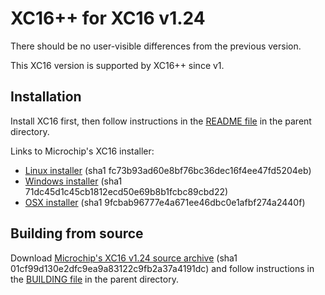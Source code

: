 # XC16++ for XC16 v1.24

There should be no user-visible differences from the previous version.

This XC16 version is supported by XC16++ since v1.

## Installation

Install XC16 first, then follow instructions in the [README file](../README.md)
in the parent directory.

Links to Microchip's XC16 installer:
- [Linux installer](http://ww1.microchip.com/downloads/en/DeviceDoc/xc16-v1.24-full-install-linux-installer.run) (sha1 fc73b93ad60e8bf76bc36dec16f4ee47fd5204eb)
- [Windows installer](http://ww1.microchip.com/downloads/en/DeviceDoc/xc16-v1.24-full-install-windows-installer.exe) (sha1 71dc45d1c45cb1812ecd50e69b8b1fcbc89cbd22)
- [OSX installer](http://ww1.microchip.com/downloads/en/DeviceDoc/xc16-v1.24-full-install-osx-installer.dmg) (sha1 9fcbab96777e4a671ee46dbc0e1afbf274a2440f)

## Building from source

Download [Microchip's XC16 v1.24 source archive](http://ww1.microchip.com/downloads/en/DeviceDoc/xc16-v1.24-src.zip)
(sha1 01cf99d130e2dfc9ea9a83122c9fb2a37a4191dc) and follow instructions in the
[BUILDING file](../BUILDING.md) in the parent directory.
